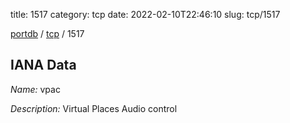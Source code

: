 title: 1517
category: tcp
date: 2022-02-10T22:46:10
slug: tcp/1517

[portdb](/) / [tcp](/category/tcp.html) / 1517


## IANA Data

_Name:_ vpac

_Description:_ Virtual Places Audio control

